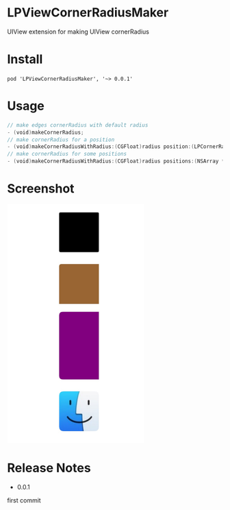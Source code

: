 # LPViewCornerRadiusMaker
UIView extension for making UIView cornerRadius

# Install

`pod 'LPViewCornerRadiusMaker', '~> 0.0.1'`

# Usage

```swift
// make edges cornerRadius with default radius
- (void)makeCornerRadius;
// make cornerRadius for a position
- (void)makeCornerRadiusWithRadius:(CGFloat)radius position:(LPCornerRadiusPosition)position;
// make cornerRadius for some positions
- (void)makeCornerRadiusWithRadius:(CGFloat)radius positions:(NSArray *)positions;
```

# Screenshot

<img src="screenshot.png" width=320>

# Release Notes

- 0.0.1

first commit

